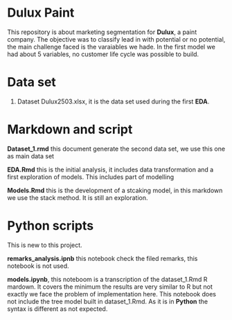 # Dulux Paint

This repository is about marketing segmentation for **Dulux**, a paint company. The objective was to classify lead in with potential or no potential, the main challenge faced is the varaiables we hade. In the first model we had about 5 variables, no customer life cycle was possible to build. 

# Data set 

1. Dataset Dulux2503.xlsx, it is the data set used during the first **EDA**. 


# Markdown and script 

**Dataset_1.rmd** this document generate the second data set, we use this one as main data set

**EDA.Rmd**  this is the initial analysis, it includes data transformation and a first exploration of models. This includes part of modelling

**Models.Rmd**  this is the development of a stcaking model, in this markdown we use the stack method. It is still an exploration. 


# Python scripts 

This is new to this project. 

**remarks_analysis.ipnb** this notebook check the filed remarks, this notebook is not used.

**models.ipynb**, this noteboom is a transcription of the dataset_1.Rmd R mardown. It covers the minimum the results are very similar to R but not exactly we face the problem of implementation here. This notebook does not include the tree model built in dataset_1.Rmd. As it is in **Python** the syntax is different as not expected. 

